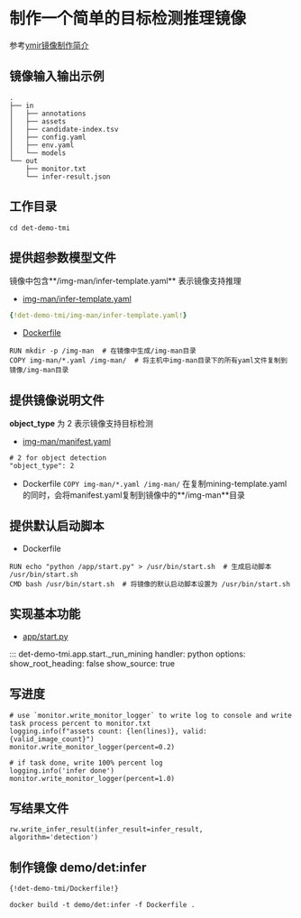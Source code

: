 # 制作一个简单的目标检测推理镜像

参考[ymir镜像制作简介](../overview/ymir-executor.md)

## 镜像输入输出示例
```
.
├── in
│   ├── annotations
│   ├── assets
│   ├── candidate-index.tsv
│   ├── config.yaml
│   ├── env.yaml
│   └── models
└── out
    ├── monitor.txt
    └── infer-result.json
```

## 工作目录
```
cd det-demo-tmi
```

## 提供超参数模型文件

镜像中包含**/img-man/infer-template.yaml** 表示镜像支持推理

- [img-man/infer-template.yaml](https://github.com/modelai/ymir-executor-fork/tree/ymir-dev/det-demo-tmi/img-man/infer-template.yaml)

```yaml
{!det-demo-tmi/img-man/infer-template.yaml!}
```

- [Dockerfile](https://github.com/modelai/ymir-executor-fork/tree/ymir-dev/det-demo-tmi/Dockerfile)

```
RUN mkdir -p /img-man  # 在镜像中生成/img-man目录
COPY img-man/*.yaml /img-man/  # 将主机中img-man目录下的所有yaml文件复制到镜像/img-man目录
```

## 提供镜像说明文件

**object_type** 为 2 表示镜像支持目标检测

- [img-man/manifest.yaml](https://github.com/modelai/ymir-executor-fork/tree/ymir-dev/det-demo-tmi/img-man/manifest.yaml)
```
# 2 for object detection
"object_type": 2
```

- Dockerfile
`COPY img-man/*.yaml /img-man/` 在复制mining-template.yaml的同时，会将manifest.yaml复制到镜像中的**/img-man**目录

## 提供默认启动脚本

- Dockerfile
```
RUN echo "python /app/start.py" > /usr/bin/start.sh  # 生成启动脚本 /usr/bin/start.sh
CMD bash /usr/bin/start.sh  # 将镜像的默认启动脚本设置为 /usr/bin/start.sh
```

## 实现基本功能

- [app/start.py](https://github.com/modelai/ymir-executor-fork/tree/ymir-dev/det-demo-tmi/app/start.py)

::: det-demo-tmi.app.start._run_mining
    handler: python
    options:
      show_root_heading: false
      show_source: true


## 写进度

```
# use `monitor.write_monitor_logger` to write log to console and write task process percent to monitor.txt
logging.info(f"assets count: {len(lines)}, valid: {valid_image_count}")
monitor.write_monitor_logger(percent=0.2)

# if task done, write 100% percent log
logging.info('infer done')
monitor.write_monitor_logger(percent=1.0)
```

## 写结果文件

```
rw.write_infer_result(infer_result=infer_result, algorithm='detection')
```

## 制作镜像 demo/det:infer

```dockerfile
{!det-demo-tmi/Dockerfile!}
```

```
docker build -t demo/det:infer -f Dockerfile .
```
